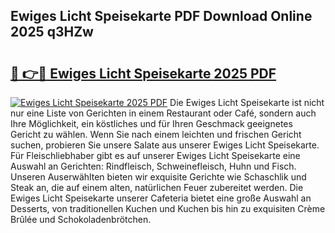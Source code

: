 ## Ewiges Licht Speisekarte PDF Download Online 2025 q3HZw

# <h2><a href="http://gc8dfrq.nevu.top/?p=Ewiges+Licht+Speisekarte">🔗 👉🔴 Ewiges Licht Speisekarte 2025 PDF</a></h2>

[![Ewiges Licht Speisekarte 2025 PDF](https://i.imgur.com/dBaPXMq.png)](http://gc8dfrq.nevu.top/?p=Ewiges+Licht+Speisekarte)
Die Ewiges Licht Speisekarte ist nicht nur eine Liste von Gerichten in einem Restaurant oder Café, sondern auch Ihre Möglichkeit, ein köstliches und für Ihren Geschmack geeignetes Gericht zu wählen. Wenn Sie nach einem leichten und frischen Gericht suchen, probieren Sie unsere Salate aus unserer Ewiges Licht Speisekarte. Für Fleischliebhaber gibt es auf unserer Ewiges Licht Speisekarte eine Auswahl an Gerichten: Rindfleisch, Schweinefleisch, Huhn und Fisch. Unseren Auserwählten bieten wir exquisite Gerichte wie Schaschlik und Steak an, die auf einem alten, natürlichen Feuer zubereitet werden. Die Ewiges Licht Speisekarte unserer Cafeteria bietet eine große Auswahl an Desserts, von traditionellen Kuchen und Kuchen bis hin zu exquisiten Crème Brûlée und Schokoladenbrötchen.
